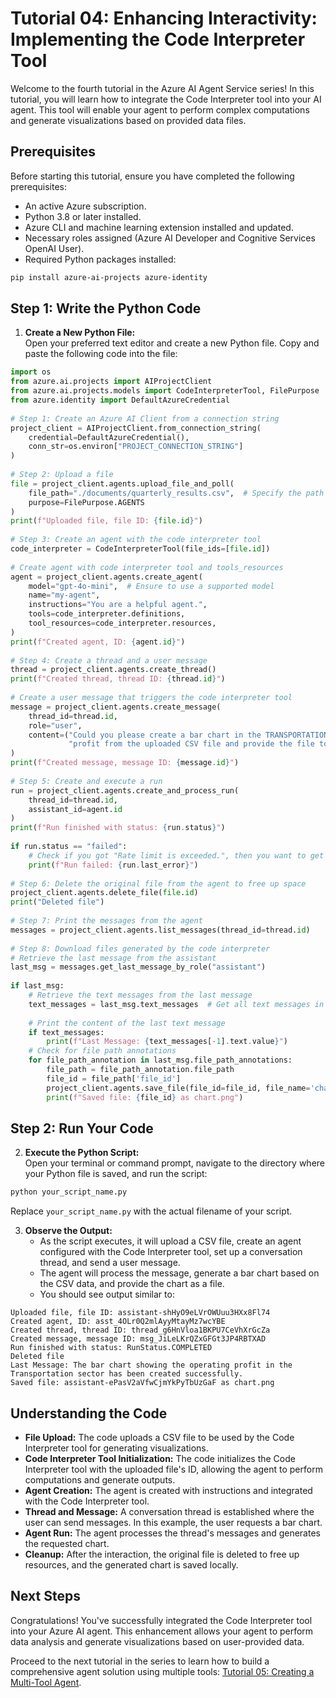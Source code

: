 # Tutorial 04: Enhancing Interactivity: Implementing the Code Interpreter Tool    
  
Welcome to the fourth tutorial in the Azure AI Agent Service series! In this tutorial, you will learn how to integrate the Code Interpreter tool into your AI agent. This tool will enable your agent to perform complex computations and generate visualizations based on provided data files.    
  
## Prerequisites    
  
Before starting this tutorial, ensure you have completed the following prerequisites:    
  
- An active Azure subscription.    
- Python 3.8 or later installed.    
- Azure CLI and machine learning extension installed and updated.    
- Necessary roles assigned (Azure AI Developer and Cognitive Services OpenAI User).    
- Required Python packages installed:    
  
```bash    
pip install azure-ai-projects azure-identity    
```    
  
## Step 1: Write the Python Code    
  
1. **Create a New Python File:**    
   Open your preferred text editor and create a new Python file. Copy and paste the following code into the file:    
  
```python    
import os    
from azure.ai.projects import AIProjectClient    
from azure.ai.projects.models import CodeInterpreterTool, FilePurpose    
from azure.identity import DefaultAzureCredential    
  
# Step 1: Create an Azure AI Client from a connection string    
project_client = AIProjectClient.from_connection_string(    
    credential=DefaultAzureCredential(),     
    conn_str=os.environ["PROJECT_CONNECTION_STRING"]    
)    
  
# Step 2: Upload a file    
file = project_client.agents.upload_file_and_poll(    
    file_path="./documents/quarterly_results.csv",  # Specify the path to your local CSV file    
    purpose=FilePurpose.AGENTS    
)    
print(f"Uploaded file, file ID: {file.id}")    
  
# Step 3: Create an agent with the code interpreter tool    
code_interpreter = CodeInterpreterTool(file_ids=[file.id])    
  
# Create agent with code interpreter tool and tools_resources    
agent = project_client.agents.create_agent(    
    model="gpt-4o-mini",  # Ensure to use a supported model    
    name="my-agent",    
    instructions="You are a helpful agent.",    
    tools=code_interpreter.definitions,    
    tool_resources=code_interpreter.resources,    
)    
print(f"Created agent, ID: {agent.id}")    
  
# Step 4: Create a thread and a user message    
thread = project_client.agents.create_thread()    
print(f"Created thread, thread ID: {thread.id}")    
  
# Create a user message that triggers the code interpreter tool    
message = project_client.agents.create_message(    
    thread_id=thread.id,    
    role="user",    
    content=("Could you please create a bar chart in the TRANSPORTATION sector for the operating "    
             "profit from the uploaded CSV file and provide the file to me?")    
)    
print(f"Created message, message ID: {message.id}")    
  
# Step 5: Create and execute a run    
run = project_client.agents.create_and_process_run(    
    thread_id=thread.id,    
    assistant_id=agent.id    
)    
print(f"Run finished with status: {run.status}")    
  
if run.status == "failed":    
    # Check if you got "Rate limit is exceeded.", then you want to get more quota    
    print(f"Run failed: {run.last_error}")    
  
# Step 6: Delete the original file from the agent to free up space    
project_client.agents.delete_file(file.id)    
print("Deleted file")    
  
# Step 7: Print the messages from the agent    
messages = project_client.agents.list_messages(thread_id=thread.id)    
  
# Step 8: Download files generated by the code interpreter    
# Retrieve the last message from the assistant    
last_msg = messages.get_last_message_by_role("assistant")    
  
if last_msg:    
    # Retrieve the text messages from the last message    
    text_messages = last_msg.text_messages  # Get all text messages in the last assistant message    
  
    # Print the content of the last text message    
    if text_messages:    
        print(f"Last Message: {text_messages[-1].text.value}")    
    # Check for file path annotations    
    for file_path_annotation in last_msg.file_path_annotations:    
        file_path = file_path_annotation.file_path    
        file_id = file_path['file_id']    
        project_client.agents.save_file(file_id=file_id, file_name='chart.png', target_dir='./documents')    
        print(f"Saved file: {file_id} as chart.png")    
```    
  
## Step 2: Run Your Code    
  
2. **Execute the Python Script:**    
   Open your terminal or command prompt, navigate to the directory where your Python file is saved, and run the script:    
  
```bash    
python your_script_name.py    
```    
  
Replace `your_script_name.py` with the actual filename of your script.    
  
3. **Observe the Output:**    
   - As the script executes, it will upload a CSV file, create an agent configured with the Code Interpreter tool, set up a conversation thread, and send a user message.    
   - The agent will process the message, generate a bar chart based on the CSV data, and provide the chart as a file.    
   - You should see output similar to:    
  
```    
Uploaded file, file ID: assistant-shHyO9eLVrOWUuu3HXx8Fl74
Created agent, ID: asst_4OLr0Q2mlAyyMtayMz7wcYBE
Created thread, thread ID: thread_g6HnVloa1BKPU7CeVhXrGcZa
Created message, message ID: msg_JiLeLKrQZxGFGt3JP4RBTXAD
Run finished with status: RunStatus.COMPLETED
Deleted file
Last Message: The bar chart showing the operating profit in the Transportation sector has been created successfully.
Saved file: assistant-ePasV2aVfwCjmYkPyTbUzGaF as chart.png
```    
  
## Understanding the Code    
  
- **File Upload:** The code uploads a CSV file to be used by the Code Interpreter tool for generating visualizations.    
- **Code Interpreter Tool Initialization:** The code initializes the Code Interpreter tool with the uploaded file's ID, allowing the agent to perform computations and generate outputs.    
- **Agent Creation:** The agent is created with instructions and integrated with the Code Interpreter tool.    
- **Thread and Message:** A conversation thread is established where the user can send messages. In this example, the user requests a bar chart.    
- **Agent Run:** The agent processes the thread's messages and generates the requested chart.    
- **Cleanup:** After the interaction, the original file is deleted to free up resources, and the generated chart is saved locally.    
  
## Next Steps    
  
Congratulations! You've successfully integrated the Code Interpreter tool into your Azure AI agent. This enhancement allows your agent to perform data analysis and generate visualizations based on user-provided data.    
  
Proceed to the next tutorial in the series to learn how to build a comprehensive agent solution using multiple tools: [Tutorial 05: Creating a Multi-Tool Agent](05-multi-tool-agent.md).
